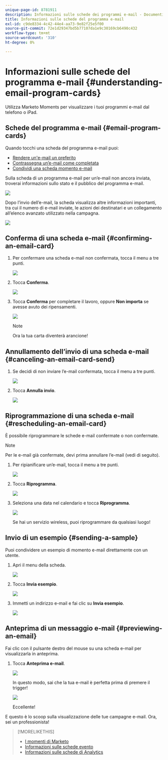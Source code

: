 ```yaml
---
unique-page-id: 8781911
description: Informazioni sulle schede dei programmi e-mail - Documenti Marketo - Documentazione del prodotto
title: Informazioni sulle schede del programma e-mail
exl-id: c9de8334-4c42-44e4-aa73-9e82f25e5f00
source-git-commit: 72e1d29347bd5b77107da1e9c30169cb6490c432
workflow-type: tm+mt
source-wordcount: '310'
ht-degree: 0%

---
```


# Informazioni sulle schede del programma e-mail {#understanding-email-program-cards}

Utilizza Marketo Moments per visualizzare i tuoi programmi e-mail dal telefono o iPad.

## Schede del programma e-mail {#email-program-cards}

Quando tocchi una scheda del programma e-mail puoi:

* [Rendere un&#39;e-mail un preferito](/help/marketo/product-docs/core-marketo-concepts/mobile-apps/marketo-moments/working-with-moments/creating-a-favorite.md)
* [Contrassegna un’e-mail come completata](/help/marketo/product-docs/core-marketo-concepts/mobile-apps/marketo-moments/working-with-moments/marking-it-done.md)
* [Condividi una scheda momento e-mail](/help/marketo/product-docs/core-marketo-concepts/mobile-apps/marketo-moments/working-with-moments/sharing-a-moment.md)

Sulla scheda di un programma e-mail per un’e-mail non ancora inviata, troverai informazioni sullo stato e il pubblico del programma e-mail.

![](assets/image2015-7-2-9-3a33-3a47.png)

Dopo l’invio dell’e-mail, la scheda visualizza altre informazioni importanti, tra cui il numero di e-mail inviate, le azioni dei destinatari e un collegamento all’elenco avanzato utilizzato nella campagna.

![](assets/image2015-9-25-10-3a5-3a29.png)

## Conferma di una scheda e-mail {#confirming-an-email-card}

1. Per confermare una scheda e-mail non confermata, tocca il menu a tre punti.

   ![](assets/image2015-7-16-17-3a6-3a16.png)

1. Tocca **Conferma**.

   ![](assets/image2015-7-16-17-3a8-3a34.png)

1. Tocca **Conferma** per completare il lavoro, oppure **Non importa** se avesse avuto dei ripensamenti.

   ![](assets/image2015-7-16-17-3a12-3a18.png)

   >[!NOTE]
   >
   >Ora la tua carta diventerà arancione!

## Annullamento dell’invio di una scheda e-mail {#canceling-an-email-card-send}

1. Se decidi di non inviare l’e-mail confermata, tocca il menu a tre punti.

   ![](assets/image2015-7-17-9-3a50-3a49.png)

1. Tocca **Annulla invio**.

   ![](assets/image2015-7-17-9-3a52-3a54.png)

## Riprogrammazione di una scheda e-mail {#rescheduling-an-email-card}

È possibile riprogrammare le schede e-mail confermate o non confermate.

>[!NOTE]
>
>Per le e-mail già confermate, devi prima annullare l’e-mail (vedi di seguito).

1. Per ripianificare un’e-mail, tocca il menu a tre punti.

   ![](assets/image2015-7-17-9-3a58-3a44.png)

1. Tocca **Riprogramma**.

   ![](assets/image2015-7-17-10-3a0-3a32.png)

1. Seleziona una data nel calendario e tocca **Riprogramma**.

   ![](assets/image2015-7-17-10-3a5-3a55.png)

   Se hai un servizio wireless, puoi riprogrammare da qualsiasi luogo!

## Invio di un esempio {#sending-a-sample}

Puoi condividere un esempio di momento e-mail direttamente con un utente.

1. Apri il menu della scheda.

   ![](assets/image2015-7-14-16-3a44-3a7.png)

1. Tocca **Invia esempio**.

   ![](assets/image2015-7-14-16-3a40-3a54.png)

1. Immetti un indirizzo e-mail e fai clic su **Invia esempio**.

   ![](assets/image2015-7-14-17-3a2-3a32.png)

## Anteprima di un messaggio e-mail {#previewing-an-email}

Fai clic con il pulsante destro del mouse su una scheda e-mail per visualizzarla in anteprima.

1. Tocca **Anteprima e-mail**.

   ![](assets/image2015-7-14-16-3a42-3a21.png)

   In questo modo, sai che la tua e-mail è perfetta prima di premere il trigger!

   ![](assets/image2015-6-30-11-3a15-3a22.png)

   Eccellente!

E questo è lo scoop sulla visualizzazione delle tue campagne e-mail. Ora, sei un professionista!

>[!MORELIKETHIS]
>
>* [I momenti di Marketo](/help/marketo/product-docs/core-marketo-concepts/mobile-apps/marketo-moments/understanding-moments/understanding-marketo-moments.md)
>* [Informazioni sulle schede evento](/help/marketo/product-docs/core-marketo-concepts/mobile-apps/marketo-moments/understanding-moments/understanding-event-cards.md)
>* [Informazioni sulle schede di Analytics](/help/marketo/product-docs/core-marketo-concepts/mobile-apps/marketo-moments/understanding-moments/understanding-analytics-cards.md)

